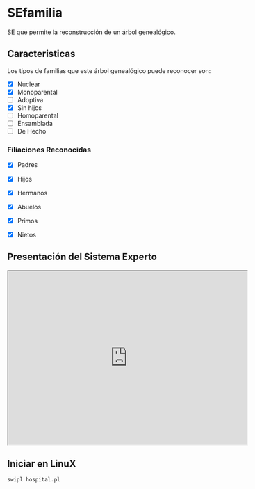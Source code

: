 # SEfamilia

SE que permite la reconstrucción de un árbol genealógico.


## Caracteristicas 

Los tipos de familias que este árbol genealógico puede reconocer son:

- [x] Nuclear
- [x] Monoparental
- [ ] Adoptiva
- [x] Sin hijos
- [ ] Homoparental
- [ ] Ensamblada
- [ ] De Hecho

### Filiaciones Reconocidas

- [x] Padres
- [x] Hijos
- [x] Hermanos
- [x] Abuelos
- [x] Primos
- [x] Nietos



## Presentación del Sistema Experto 

<iframe width="550" height="400" src="https://prezi.com/view/fKw2kqL3TXUmsQHWYeuk/embed" webkitallowfullscreen="1" mozallowfullscreen="1" allowfullscreen="1"></iframe>




## Iniciar en LinuX

`swipl hospital.pl `

